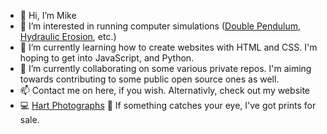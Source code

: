 * 👋 Hi, I’m Mike
* 👀 I’m interested in running computer simulations ([Double Pendulum](https://github.com/DinoZ1729/Double-Pendulum), [Hydraulic Erosion](https://github.com/SebLague/Hydraulic-Erosion), etc.)
* 🌱 I’m currently learning how to create websites with HTML and CSS. I'm hoping to get into JavaScript, and Python.
* 💞️ I’m currently collaborating on some various private repos. I'm aiming towards contributing to some public open source ones as well.
* 📫 Contact me on here, if you wish. Alternativly, check out my website
* 💻 [Hart Photographs](https://www.hartphotographs.com/) 📸 If something catches your eye, I've got prints for sale.

<!---
michael-hart-github/michael-hart-github is a ✨ special ✨ repository because its `README.md` (this file) appears on your GitHub profile.
You can click the Preview link to take a look at your changes.
--->
